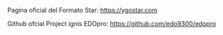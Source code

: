
Pagina oficial del Formato Star: https://ygostar.com 

Github ofcial Project ignis EDOpro: https://github.com/edo9300/edopro




